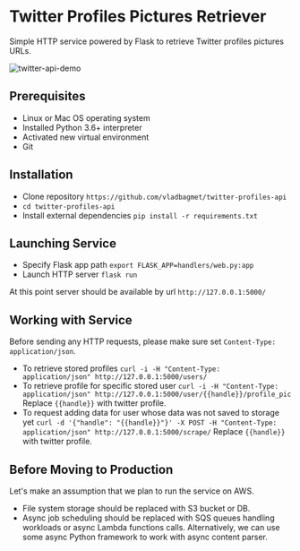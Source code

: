# Twitter Profiles Pictures Retriever
Simple HTTP service powered by Flask to retrieve Twitter profiles pictures URLs.

![twitter-api-demo](https://user-images.githubusercontent.com/23407924/78502536-4a006500-776a-11ea-9c44-4a71ebebc5cb.gif)

## Prerequisites
* Linux or Mac OS operating system
* Installed Python 3.6+ interpreter
* Activated new virtual environment
* Git

## Installation
* Clone repository `https://github.com/vladbagmet/twitter-profiles-api`
* `cd twitter-profiles-api`
* Install external dependencies `pip install -r requirements.txt`

## Launching Service
* Specify Flask app path `export FLASK_APP=handlers/web.py:app`
* Launch HTTP server `flask run`

At this point server should be available by url `http://127.0.0.1:5000/`

## Working with Service
Before sending any HTTP requests, please make sure set `Content-Type: application/json`.
* To retrieve stored profiles `curl -i -H "Content-Type: application/json" http://127.0.0.1:5000/users/`
* To retrieve profile for specific stored user `curl -i -H "Content-Type: application/json" http://127.0.0.1:5000/user/{{handle}}/profile_pic`
Replace `{{handle}}` with twitter profile.
* To request adding data for user whose data was not saved to storage yet `curl -d '{"handle": "{{handle}}"}' -X POST -H "Content-Type: application/json" http://127.0.0.1:5000/scrape/`
Replace `{{handle}}` with twitter profile.

## Before Moving to Production
Let's make an assumption that we plan to run the service on AWS.
* File system storage should be replaced with S3 bucket or DB.
* Async job scheduling should be replaced with SQS queues handling workloads or async Lambda functions calls. 
Alternatively, we can use some async Python framework to work with async content parser.
